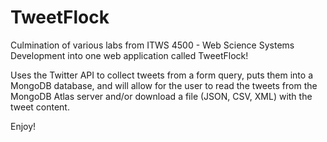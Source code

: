 # TweetFlock
Culmination of various labs from ITWS 4500 - Web Science Systems Development into one web application called TweetFlock!

Uses the Twitter API to collect tweets from a form query, puts them into a MongoDB database, and will allow for the user to read the tweets from the MongoDB Atlas server and/or download a file (JSON, CSV, XML) with the tweet content.

Enjoy!
